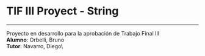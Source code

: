 # TIF III Proyect - String
---
Proyecto en desarrollo para la aprobación de Trabajo Final III\
**Alumno**: Orbelli, Bruno\
**Tutor**: Navarro, Diego\
